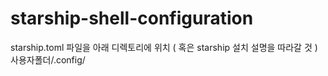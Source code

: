 # starship-shell-configuration
starship.toml 파일을 아래 디렉토리에 위치 ( 혹은 starship 설치 설명을 따라갈 것 )
사용자폴더/.config/
